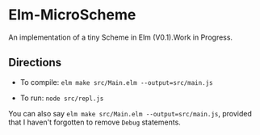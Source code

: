 # Elm-MicroScheme

An implementation of a tiny Scheme in Elm (V0.1).Work in Progress.

## Directions

- To compile: `elm make src/Main.elm --output=src/main.js`

- To run: `node src/repl.js`

You can also say `elm make src/Main.elm --output=src/main.js`,
provided that I haven't forgotten to remove `Debug` statements.